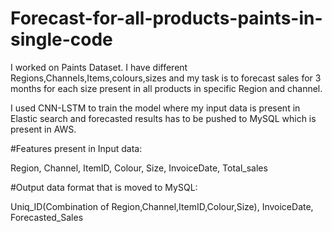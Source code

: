 # Forecast-for-all-products-paints-in-single-code

I worked on Paints Dataset. I have different Regions,Channels,Items,colours,sizes and my task is to forecast sales for 3 months for each size present in all products in specific Region and channel.

I used CNN-LSTM to train the model where my input data is present in Elastic search and forecasted results has to be pushed to MySQL which is present in AWS.

#Features present in Input data:

Region,
Channel,
ItemID,
Colour,
Size,
InvoiceDate,
Total_sales

#Output data format that is moved to MySQL:

Uniq_ID(Combination of Region,Channel,ItemID,Colour,Size),
InvoiceDate,
Forecasted_Sales
